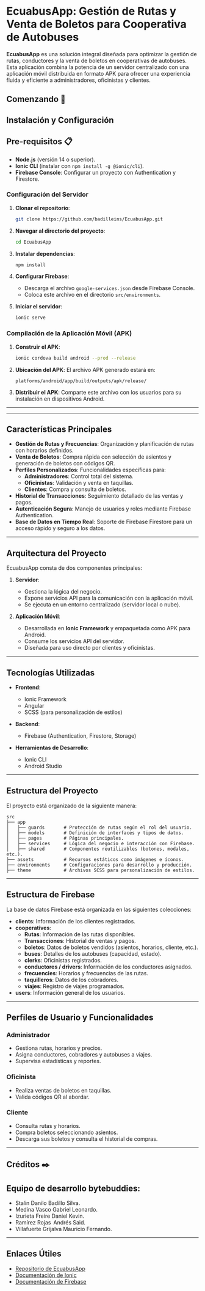 
# EcuabusApp: Gestión de Rutas y Venta de Boletos para Cooperativa de Autobuses

**EcuabusApp** es una solución integral diseñada para optimizar la gestión de rutas, conductores y la venta de boletos en cooperativas de autobuses. Esta aplicación combina la potencia de un servidor centralizado con una aplicación móvil distribuida en formato APK para ofrecer una experiencia fluida y eficiente a administradores, oficinistas y clientes.


## Comenzando 🚀
## Instalación y Configuración

## Pre-requisitos 📋

- **Node.js** (versión 14 o superior).
- **Ionic CLI** (instalar con `npm install -g @ionic/cli`).
- **Firebase Console**: Configurar un proyecto con Authentication y Firestore.


### Configuración del Servidor

1. **Clonar el repositorio**:
   ```bash
   git clone https://github.com/badilleins/EcuabusApp.git
   ```

2. **Navegar al directorio del proyecto**:
   ```bash
   cd EcuabusApp
   ```

3. **Instalar dependencias**:
   ```bash
   npm install
   ```

4. **Configurar Firebase**:
   - Descarga el archivo `google-services.json` desde Firebase Console.
   - Coloca este archivo en el directorio `src/environments`.

5. **Iniciar el servidor**:
   ```bash
   ionic serve
   ```

### Compilación de la Aplicación Móvil (APK)

1. **Construir el APK**:
   ```bash
   ionic cordova build android --prod --release
   ```

2. **Ubicación del APK**:
   El archivo APK generado estará en:
   ```
   platforms/android/app/build/outputs/apk/release/
   ```

3. **Distribuir el APK**:
   Comparte este archivo con los usuarios para su instalación en dispositivos Android.

---

---

## Características Principales

- **Gestión de Rutas y Frecuencias**: Organización y planificación de rutas con horarios definidos.
- **Venta de Boletos**: Compra rápida con selección de asientos y generación de boletos con códigos QR.
- **Perfiles Personalizados**: Funcionalidades específicas para:
  - **Administradores**: Control total del sistema.
  - **Oficinistas**: Validación y venta en taquillas.
  - **Clientes**: Compra y consulta de boletos.
- **Historial de Transacciones**: Seguimiento detallado de las ventas y pagos.
- **Autenticación Segura**: Manejo de usuarios y roles mediante Firebase Authentication.
- **Base de Datos en Tiempo Real**: Soporte de Firebase Firestore para un acceso rápido y seguro a los datos.

---

## Arquitectura del Proyecto

EcuabusApp consta de dos componentes principales:

1. **Servidor**:
   - Gestiona la lógica del negocio.
   - Expone servicios API para la comunicación con la aplicación móvil.
   - Se ejecuta en un entorno centralizado (servidor local o nube).

2. **Aplicación Móvil**:
   - Desarrollada en **Ionic Framework** y empaquetada como APK para Android.
   - Consume los servicios API del servidor.
   - Diseñada para uso directo por clientes y oficinistas.

---

## Tecnologías Utilizadas

- **Frontend**:
  - Ionic Framework
  - Angular
  - SCSS (para personalización de estilos)
  
- **Backend**:
  - Firebase (Authentication, Firestore, Storage)
  
- **Herramientas de Desarrollo**:
  - Ionic CLI
  - Android Studio

---

## Estructura del Proyecto

El proyecto está organizado de la siguiente manera:

```
src
├── app
│   ├── guards       # Protección de rutas según el rol del usuario.
│   ├── models       # Definición de interfaces y tipos de datos.
│   ├── pages        # Páginas principales.
│   ├── services     # Lógica del negocio e interacción con Firebase.
│   ├── shared       # Componentes reutilizables (botones, modales, etc.).
├── assets           # Recursos estáticos como imágenes e íconos.
├── environments     # Configuraciones para desarrollo y producción.
├── theme            # Archivos SCSS para personalización de estilos.
```

---

## Estructura de Firebase

La base de datos Firebase está organizada en las siguientes colecciones:

- **clients**: Información de los clientes registrados.
- **cooperatives**:
  - **Rutas**: Información de las rutas disponibles.
  - **Transacciones**: Historial de ventas y pagos.
  - **boletos**: Datos de boletos vendidos (asientos, horarios, cliente, etc.).
  - **buses**: Detalles de los autobuses (capacidad, estado).
  - **clerks**: Oficinistas registrados.
  - **conductores / drivers**: Información de los conductores asignados.
  - **frecuencies**: Horarios y frecuencias de las rutas.
  - **taquilleros**: Datos de los cobradores.
  - **viajes**: Registro de viajes programados.
- **users**: Información general de los usuarios.

---

## Perfiles de Usuario y Funcionalidades

### Administrador
- Gestiona rutas, horarios y precios.
- Asigna conductores, cobradores y autobuses a viajes.
- Supervisa estadísticas y reportes.

### Oficinista
- Realiza ventas de boletos en taquillas.
- Valida códigos QR al abordar.

### Cliente
- Consulta rutas y horarios.
- Compra boletos seleccionando asientos.
- Descarga sus boletos y consulta el historial de compras.

---


## Créditos ✒️

## Equipo de desarrollo bytebuddies:
- Stalin Danilo Badillo Silva.
- Medina Vasco Gabriel Leonardo.
- Izurieta Freire Daniel Kevin.
- Ramírez Rojas  Andrés Said.
- Villafuerte Grijalva Mauricio Fernando.

---

## Enlaces Útiles

- [Repositorio de EcuabusApp](https://github.com/badilleins/EcuabusApp.git)  
- [Documentación de Ionic](https://ionicframework.com/docs)  
- [Documentación de Firebase](https://firebase.google.com/docs)
